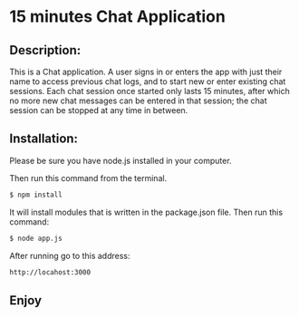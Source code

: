 # 15 minutes Chat Application

## Description:
This is a Chat application. A user signs in or enters the app with just their
name to access previous chat logs, and to start new or enter existing chat 
sessions. Each chat session once started only lasts 15 minutes, after which no 
more new chat messages can be entered in that session; the chat session can be 
stopped at any time in between.

## Installation:
Please be sure you have node.js installed in your computer.

Then run this command from the terminal.

```sh
$ npm install
```

It will install modules that is written in the package.json file.
Then run this command:

```sh
$ node app.js
```

After running go to this address:

```sh
http://locahost:3000
```

## Enjoy
